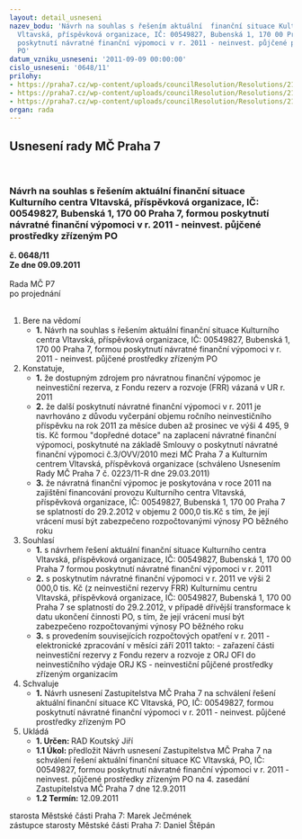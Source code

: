 ```yaml
---
layout: detail_usneseni
nazev_bodu: 'Návrh na souhlas s řešením aktuální  finanční situace Kulturního centra
  Vltavská, příspěvková organizace, IČ: 00549827, Bubenská 1, 170 00 Praha 7, formou
  poskytnutí návratné finanční výpomoci v r. 2011 - neinvest. půjčené prostředky zřízeným
  PO'
datum_vzniku_usneseni: '2011-09-09 00:00:00'
cislo_usneseni: '0648/11'
prilohy:
- https://praha7.cz/wp-content/uploads/councilResolution/Resolutions/21377/42-11-n%c3%a1vrh_usnesen%c3%ad_zm%c4%8d_(3)_ofi.doc
- https://praha7.cz/wp-content/uploads/councilResolution/Resolutions/21377/42-11-usnesen%c3%ad_rm%c4%8d_%c4%8d._0223-11-r.doc
- https://praha7.cz/wp-content/uploads/councilResolution/Resolutions/21377/42-11-usnesen%c3%ad_zm%c4%8d_v%c3%bdpomoc_duben.doc
organ: rada
---
```

<div id="ucUsn_pList" class="usn">
	<span><h2>Usnesení rady MČ Praha 7 </h2>
<br></span><div class="standBody">
<span><h3>Návrh na souhlas s řešením aktuální  finanční situace Kulturního centra Vltavská, příspěvková organizace, IČ: 00549827, Bubenská 1, 170 00 Praha 7, formou poskytnutí návratné finanční výpomoci v r. 2011 - neinvest. půjčené prostředky zřízeným PO</h3></span><div class="center">
		<strong>č. 0648/11</strong><br>
	</div>
<div class="center">
		<strong>Ze dne 09.09.2011</strong><br><br>
	</div>Rada MČ P7<br> po projednání<br><br><ol>
<li>Bere na vědomí<ul><li>
<strong>1.</strong> Návrh na souhlas s řešením aktuální finanční situace Kulturního centra Vltavská, příspěvková organizace, IČ: 00549827, Bubenská 1, 170 00 Praha 7, formou poskytnutí návratné finanční výpomoci v r. 2011 - neinvest. půjčené prostředky zřízeným PO</li></ul>
</li>
<li>Konstatuje,<ul>
<li>
<strong>1.</strong> že dostupným zdrojem pro návratnou finanční výpomoc je neinvestiční rezerva, z Fondu rezerv a rozvoje  (FRR) vázaná v UR  r. 2011</li>
<li>
<strong>2.</strong> že další  poskytnutí návratné finanční výpomoci v r. 2011 je navrhováno  z důvodu vyčerpání objemu ročního neinvestičního příspěvku na rok  2011 za měsíce duben až prosinec ve výši 4 495, 9 tis. Kč formou "dopředné dotace"  na zaplacení návratné finanční výpomoci, poskytnuté na základě Smlouvy o poskytnutí návratné finanční výpomoci  č.3/OVV/2010 mezi MČ Praha 7 a Kulturním centrem Vltavská, příspěvková organizace (schváleno Usnesením Rady MČ Praha 7 č. 0223/11-R dne 29.03.2011)</li>
<li>
<strong>3.</strong> že návratná finanční výpomoc  je poskytována v roce 2011 na zajištění financování provozu  Kulturního centra Vltavská, příspěvková organizace, IČ: 00549827, Bubenská 1, 170 00 Praha 7 se splatností do 29.2.2012 v objemu 2 000,0 tis.Kč s tím, že její vrácení musí být zabezpečeno rozpočtovanými výnosy PO běžného roku  </li>
</ul>
</li>
<li>Souhlasí<ul>
<li>
<strong>1.</strong> s návrhem řešení aktuální finanční situace Kulturního centra Vltavská, příspěvková organizace, IČ: 00549827, Bubenská 1, 170 00 Praha 7 formou poskytnutí návratné finanční výpomoci v r. 2011</li>
<li>
<strong>2.</strong> s poskytnutím návratné finanční výpomoci v r. 2011 ve výši  2 000,0 tis. Kč (z neinvestiční rezervy FRR) Kulturnímu centru Vltavská, příspěvková organizace, IČ: 00549827, Bubenská 1, 170 00 Praha 7 se splatností do 29.2.2012, v případě dřívější transformace  k datu ukončení činnosti PO, s tím, že její vrácení musí být zabezpečeno rozpočtovanými výnosy PO běžného roku </li>
<li>
<strong>3.</strong> s provedením souvisejících rozpočtových opatření v r. 2011 - elektronické zpracování  v měsíci  září 2011 takto: - zařazení části neinvestiční rezervy z Fondu rezerv a rozvoje z ORJ OFI  do neinvestičního výdaje ORJ KS - neinvestiční půjčené prostředky zřízeným organizacím</li>
</ul>
</li>
<li>Schvaluje<ul><li>
<strong>1.</strong> Návrh usnesení Zastupitelstva MČ Praha 7 na schválení řešení aktuální finanční situace KC Vltavská, PO, IČ: 00549827, formou poskytnutí návratné finanční výpomoci v r. 2011 - neinvest. půjčené prostředky zřízeným PO</li></ul>
</li>
<li>Ukládá<ul>
<li>
<strong>1. Určen: </strong>RAD Koutský Jiří</li>
<li>
<strong>1.1 Úkol: </strong>předložit Návrh usnesení Zastupitelstva MČ Praha 7 na schválení řešení aktuální finanční situace KC Vltavská, PO, IČ: 00549827, formou poskytnutí návratné finanční výpomoci v r. 2011 - neinvest. půjčené prostředky zřízeným PO na 4. zasedání Zastupitelstva MČ Praha 7 dne 12.9.2011</li>
<li>
<strong>1.2 Termín: </strong>12.09.2011</li>
</ul>
</li>
</ol>starosta Městské části Praha 7: Marek Ječmének<br>zástupce starosty Městské části Praha 7: Daniel Štěpán 
</div>
</div>